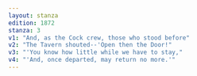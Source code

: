 ```yaml
---
layout: stanza
edition: 1872
stanza: 3
v1: "And, as the Cock crew, those who stood before"
v2: "The Tavern shouted--'Open then the Door!"
v3: "'You know how little while we have to stay,"
v4: "'And, once departed, may return no more.'"
---
```

